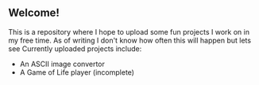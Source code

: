 ## Welcome!

This is a repository where I hope to upload some fun projects I work on in my free time. As of writing I don't know how often this will happen but lets see
Currently uploaded projects include:
* An ASCII image convertor
* A Game of Life player (incomplete)
